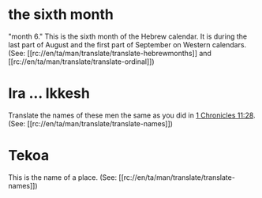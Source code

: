# the sixth month

"month 6." This is the sixth month of the Hebrew calendar. It is during the last part of August and the first part of September on Western calendars. (See: [[rc://en/ta/man/translate/translate-hebrewmonths]] and [[rc://en/ta/man/translate/translate-ordinal]])

# Ira ... Ikkesh

Translate the names of these men the same as you did in [1 Chronicles 11:28](../11/28.md). (See: [[rc://en/ta/man/translate/translate-names]])

# Tekoa

This is the name of a place. (See: [[rc://en/ta/man/translate/translate-names]])

